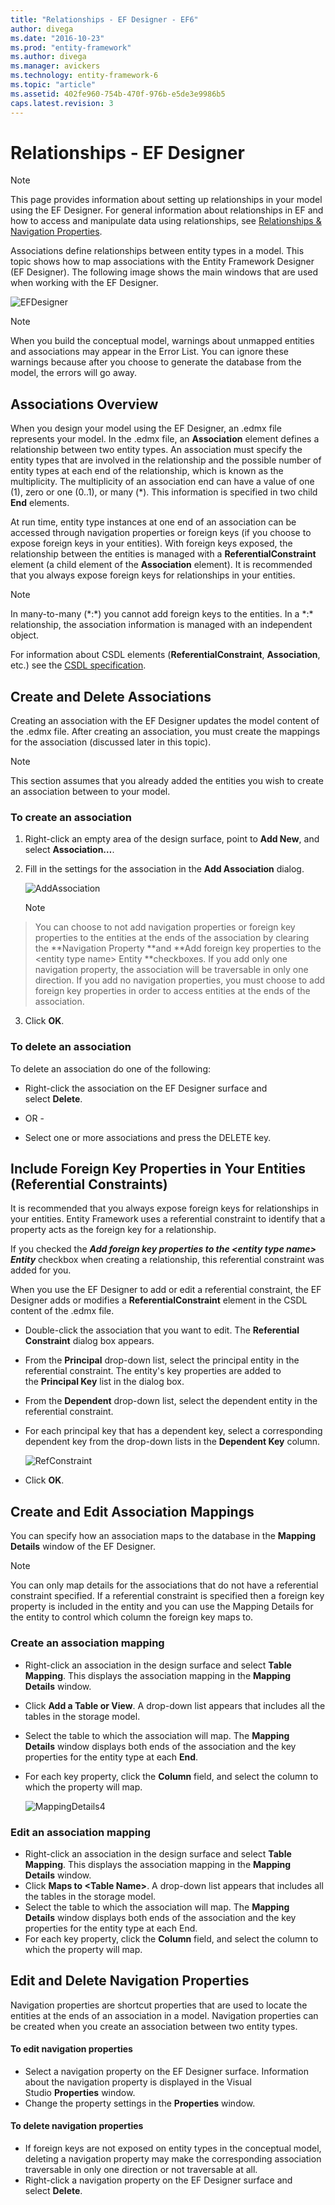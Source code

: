 ```yaml
---
title: "Relationships - EF Designer - EF6"
author: divega
ms.date: "2016-10-23"
ms.prod: "entity-framework"
ms.author: divega
ms.manager: avickers
ms.technology: entity-framework-6
ms.topic: "article"
ms.assetid: 402fe960-754b-470f-976b-e5de3e9986b5
caps.latest.revision: 3
---
```

# Relationships - EF Designer
> [!NOTE]
> This page provides information about setting up relationships in your model using the EF Designer. For general information about relationships in EF and how to access and manipulate data using relationships, see [Relationships & Navigation Properties](~/ef6/relationships-and-navigation-properties.md).

Associations define relationships between entity types in a model. This topic shows how to map associations with the Entity Framework Designer (EF Designer). The following image shows the main windows that are used when working with the EF Designer.

![EFDesigner](~/ef6/media/efdesigner.png)

> [!NOTE]
> When you build the conceptual model, warnings about unmapped entities and associations may appear in the Error List. You can ignore these warnings because after you choose to generate the database from the model, the errors will go away.

## Associations Overview

When you design your model using the EF Designer, an .edmx file represents your model. In the .edmx file, an **Association** element defines a relationship between two entity types. An association must specify the entity types that are involved in the relationship and the possible number of entity types at each end of the relationship, which is known as the multiplicity. The multiplicity of an association end can have a value of one (1), zero or one (0..1), or many (\*). This information is specified in two child **End** elements.

At run time, entity type instances at one end of an association can be accessed through navigation properties or foreign keys (if you choose to expose foreign keys in your entities). With foreign keys exposed, the relationship between the entities is managed with a **ReferentialConstraint** element (a child element of the **Association** element). It is recommended that you always expose foreign keys for relationships in your entities.

> [!NOTE]
> In many-to-many (\*:\*) you cannot add foreign keys to the entities. In a \*:\* relationship, the association information is managed with an independent object.

For information about CSDL elements (**ReferentialConstraint**, **Association**, etc.) see the [CSDL specification](~/ef6/advaced/edmx-file-format/csdl-spec.md).

## Create and Delete Associations

Creating an association with the EF Designer updates the model content of the .edmx file. After creating an association, you must create the mappings for the association (discussed later in this topic).

> [!NOTE]
> This section assumes that you already added the entities you wish to create an association between to your model.

### To create an association

1.  Right-click an empty area of the design surface, point to **Add New**, and select **Association…**.
2.  Fill in the settings for the association in the **Add Association** dialog.

    ![AddAssociation](~/ef6/media/addassociation.png)

    > [!NOTE]
> You can choose to not add navigation properties or foreign key properties to the entities at the ends of the association by clearing the **Navigation Property **and **Add foreign key properties to the &lt;entity type name&gt; Entity **checkboxes. If you add only one navigation property, the association will be traversable in only one direction. If you add no navigation properties, you must choose to add foreign key properties in order to access entities at the ends of the association.
3.  Click **OK**.

### To delete an association

To delete an association do one of the following:

-   Right-click the association on the EF Designer surface and select **Delete**.

- OR -

-   Select one or more associations and press the DELETE key.

## Include Foreign Key Properties in Your Entities (Referential Constraints)

It is recommended that you always expose foreign keys for relationships in your entities. Entity Framework uses a referential constraint to identify that a property acts as the foreign key for a relationship.

If you checked the ***Add foreign key properties to the &lt;entity type name&gt; Entity*** checkbox when creating a relationship, this referential constraint was added for you.

When you use the EF Designer to add or edit a referential constraint, the EF Designer adds or modifies a **ReferentialConstraint** element in the CSDL content of the .edmx file.

-   Double-click the association that you want to edit.
    The **Referential Constraint** dialog box appears.
-   From the **Principal** drop-down list, select the principal entity in the referential constraint.
    The entity's key properties are added to the **Principal Key** list in the dialog box.
-   From the **Dependent** drop-down list, select the dependent entity in the referential constraint.
-   For each principal key that has a dependent key, select a corresponding dependent key from the drop-down lists in the **Dependent Key** column.

    ![RefConstraint](~/ef6/media/refconstraint.png)

-   Click **OK**.

## Create and Edit Association Mappings

You can specify how an association maps to the database in the **Mapping Details** window of the EF Designer.

> [!NOTE]
> You can only map details for the associations that do not have a referential constraint specified. If a referential constraint is specified then a foreign key property is included in the entity and you can use the Mapping Details for the entity to control which column the foreign key maps to.

### Create an association mapping

-   Right-click an association in the design surface and select **Table Mapping**.
    This displays the association mapping in the **Mapping Details** window.
-   Click **Add a Table or View**.
    A drop-down list appears that includes all the tables in the storage model.
-   Select the table to which the association will map.
    The **Mapping Details** window displays both ends of the association and the key properties for the entity type at each **End**.
-   For each key property, click the **Column** field, and select the column to which the property will map.

    ![MappingDetails4](~/ef6/media/mappingdetails4.png)

### Edit an association mapping

-   Right-click an association in the design surface and select **Table Mapping**.
    This displays the association mapping in the **Mapping Details** window.
-   Click **Maps to &lt;Table Name&gt;**.
    A drop-down list appears that includes all the tables in the storage model.
-   Select the table to which the association will map.
    The **Mapping Details** window displays both ends of the association and the key properties for the entity type at each End.
-   For each key property, click the **Column** field, and select the column to which the property will map.

## Edit and Delete Navigation Properties

Navigation properties are shortcut properties that are used to locate the entities at the ends of an association in a model. Navigation properties can be created when you create an association between two entity types.

#### To edit navigation properties

-   Select a navigation property on the EF Designer surface.
    Information about the navigation property is displayed in the Visual Studio **Properties** window.
-   Change the property settings in the **Properties** window.

#### To delete navigation properties

-   If foreign keys are not exposed on entity types in the conceptual model, deleting a navigation property may make the corresponding association traversable in only one direction or not traversable at all.
-   Right-click a navigation property on the EF Designer surface and select **Delete**.
